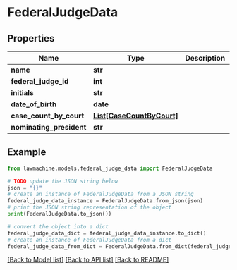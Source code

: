 # FederalJudgeData


## Properties

Name | Type | Description | Notes
------------ | ------------- | ------------- | -------------
**name** | **str** |  | 
**federal_judge_id** | **int** |  | 
**initials** | **str** |  | 
**date_of_birth** | **date** |  | 
**case_count_by_court** | [**List[CaseCountByCourt]**](CaseCountByCourt.md) |  | 
**nominating_president** | **str** |  | 

## Example

```python
from lawmachine.models.federal_judge_data import FederalJudgeData

# TODO update the JSON string below
json = "{}"
# create an instance of FederalJudgeData from a JSON string
federal_judge_data_instance = FederalJudgeData.from_json(json)
# print the JSON string representation of the object
print(FederalJudgeData.to_json())

# convert the object into a dict
federal_judge_data_dict = federal_judge_data_instance.to_dict()
# create an instance of FederalJudgeData from a dict
federal_judge_data_from_dict = FederalJudgeData.from_dict(federal_judge_data_dict)
```
[[Back to Model list]](../README.md#documentation-for-models) [[Back to API list]](../README.md#documentation-for-api-endpoints) [[Back to README]](../README.md)


